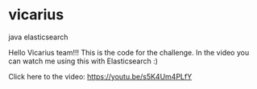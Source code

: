 # vicarius
java elasticsearch

Hello Vicarius team!!! This is the code for the challenge. In the video you can watch me using this with Elasticsearch :)

Click here to the video: https://youtu.be/s5K4Um4PLfY
